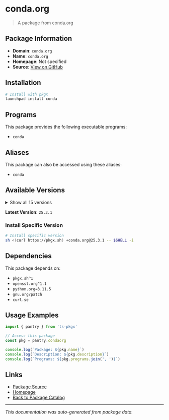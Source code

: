# conda.org

> A package from conda.org

## Package Information

- **Domain**: `conda.org`
- **Name**: `conda.org`
- **Homepage**: Not specified
- **Source**: [View on GitHub](https://github.com/pkgxdev/pantry/tree/main/projects/conda.org/package.yml)

## Installation

```bash
# Install with pkgx
launchpad install conda
```

## Programs

This package provides the following executable programs:

- `conda`

## Aliases

This package can also be accessed using these aliases:

- `conda`

## Available Versions

<details>
<summary>Show all 15 versions</summary>

- `25.3.1`, `25.1.1`, `24.11.1`, `24.9.2`, `24.7.1`
- `24.5.0`, `24.4.0`, `24.3.0`, `24.1.2`, `23.11.0`
- `23.10.0`, `23.9.0`, `23.7.4`, `23.7.3`, `23.7.2`

</details>

**Latest Version**: `25.3.1`

### Install Specific Version

```bash
# Install specific version
sh <(curl https://pkgx.sh) +conda.org@25.3.1 -- $SHELL -i
```

## Dependencies

This package depends on:

- `pkgx.sh^1`
- `openssl.org^1.1`
- `python.org=3.11.5`
- `gnu.org/patch`
- `curl.se`

## Usage Examples

```typescript
import { pantry } from 'ts-pkgx'

// Access this package
const pkg = pantry.condaorg

console.log(`Package: ${pkg.name}`)
console.log(`Description: ${pkg.description}`)
console.log(`Programs: ${pkg.programs.join(', ')}`)
```

## Links

- [Package Source](https://github.com/pkgxdev/pantry/tree/main/projects/conda.org/package.yml)
- [Homepage](#)
- [Back to Package Catalog](../package-catalog.md)

---

*This documentation was auto-generated from package data.*

